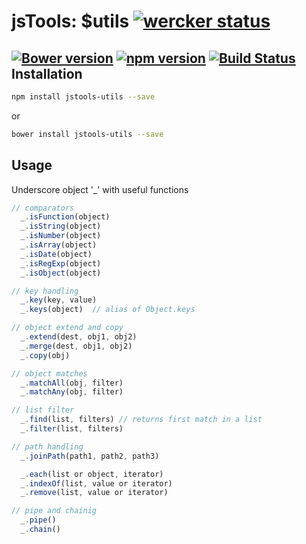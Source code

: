 jsTools: $utils [![wercker status](https://app.wercker.com/status/3f20841faade376a5a8cc5aaf1051230/s "wercker status")](https://app.wercker.com/project/bykey/3f20841faade376a5a8cc5aaf1051230)
================
[![Bower version](https://badge.fury.io/bo/jstools-utils.svg)](http://badge.fury.io/bo/jstools-utils)
[![npm version](https://badge.fury.io/js/jstools-utils.svg)](http://badge.fury.io/js/jstools-utils)
[![Build Status](https://travis-ci.org/jstools/utils.svg?branch=master)](https://travis-ci.org/jstools/utils)
Installation
------------
```.sh
npm install jstools-utils --save
```
  or
```.sh
bower install jstools-utils --save
```
Usage
-----
Underscore object '_' with useful functions

``` js
// comparators
  _.isFunction(object)
  _.isString(object)
  _.isNumber(object)
  _.isArray(object)
  _.isDate(object)
  _.isRegExp(object)
  _.isObject(object)

// key handling
  _.key(key, value)
  _.keys(object)  // alias of Object.keys

// object extend and copy
  _.extend(dest, obj1, obj2)
  _.merge(dest, obj1, obj2)
  _.copy(obj)

// object matches
  _.matchAll(obj, filter)
  _.matchAny(obj, filter)

// list filter
  _.find(list, filters) // returns first match in a list
  _.filter(list, filters)

// path handling
  _.joinPath(path1, path2, path3)

  _.each(list or object, iterator)
  _.indexOf(list, value or iterator)
  _.remove(list, value or iterator)

// pipe and chainig
  _.pipe()
  _.chain()

```
